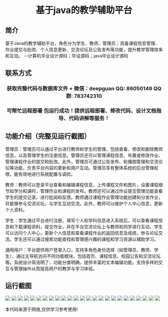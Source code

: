 <p><h1 align="center">基于java的教学辅助平台</h1></p>

## 简介
基于Java的教学辅助平台，角色分为学生、教师、管理员；具备课程信息管理、作业提交与批改、个人信息更新、交流论坛及公告发布等功能，提升教学管理效率和互动。    --计算机毕业设计源码；毕设源码；java毕业设计源码


## 联系方式
<p><h3 align="center">获取完整代码与数据库文件 + 微信：deepguan QQ: 86050149 QQ群: 783742310</h3></p>
<p><h3 align="center">可帮忙远程部署 包运行成功！提供远程部署、修改代码、设计文档指导、代码讲解等服务！</h3></p>

## 功能介绍（完整见运行截图）
管理员：管理员可以通过平台进行教师和学生的管理，包括查看、修改和删除教师信息，以及管理学生的注册信息。管理员还可以管理课程信息、布置或修改作业、管理课程作业的提交和批改。此外，管理员可通过公告发布、轮播图管理和交流论坛等功能，负责平台内容的更新和用户互动。管理员享有整体系统的后台管理权限，能有效地进行系统配置与调优。

教师：教师可以登录平台查看和编辑课程信息，上传课程文件和图片，设置课程细节如学分和课时，管理作业和课程的发布。教师还可以通过作业提交管理功能查看学生的提交记录，进行批阅和反馈。教师通过课程作业管理功能创建和分发作业，并能够参与交流论坛，与学生互动交流。此外，教师可以维护个人中心信息，更新个人资料。

学生：学生通过平台进行注册，填写个人和学科信息进入系统后，可以查看课程信息和下载课程资料，提交作业，并在平台交流论坛上与教师和同学进行互动。学生可以访问个人中心，更新个人信息和查看课程作业的返回信息及成绩，参与论坛交流。学生还可以通过搜索功能查找和管理感兴趣的课程和学习资源以辅助学习。

通用用户：平台提供用户登录入口，支持多角色身份选择（如管理员、教师、学生），通过主导航访问不同功能模块，包括首页、课程信息、校园公告和交流论坛等。系统设计简洁明了，功能分类明确，提供丰富的文本编辑功能，支持多样的交互与管理操作从而提高用户的教学与学习体验。


## 运行截图
![](img/001.jpg)
![](img/002.jpg)
![](img/003.jpg)
![](img/004.jpg)
![](img/005.jpg)
![](img/006.jpg)
![](img/007.jpg)
![](img/008.jpg)
![](img/009.jpg)
![](img/010.jpg)
![](img/011.jpg)
![](img/012.jpg)
![](img/013.jpg)
![](img/014.jpg)
![](img/015.jpg)
![](img/016.jpg)
![](img/017.jpg)
![](img/018.jpg)
![](img/019.jpg)
![](img/020.jpg)
![](img/021.jpg)
![](img/022.jpg)
![](img/023.jpg)
![](img/024.jpg)
![](img/025.jpg)

<p>本代码来源于网络,仅供学习参考使用!</p>
